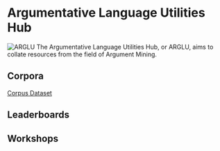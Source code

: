 # Argumentative Language Utilities Hub
![ARGLU](https://drive.google.com/file/d/1M_IuXEHzHa2mADn02xoD1ffjGHI9rYAd/view)
The Argumentative Language Utilities Hub, or ARGLU, aims to collate resources from the field of Argument Mining. 




## Corpora
[Corpus Dataset](https://docs.google.com/spreadsheets/d/1Wr7GalgRuXq_9JeVqqHRUY4BbUXbh3csB-BHozUm9YU/edit?usp=drive_link)


## Leaderboards

## Workshops
